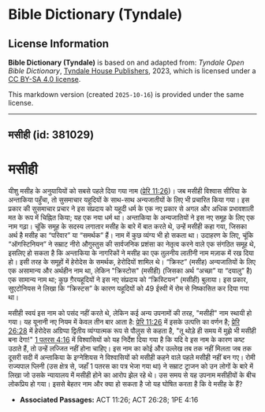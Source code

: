 # Bible Dictionary (Tyndale)

## License Information

**Bible Dictionary (Tyndale)** is based on and adapted from: _Tyndale Open Bible Dictionary_, [Tyndale House Publishers](https://tyndaleopenresources.com/), 2023, which is licensed under a [CC BY-SA 4.0 license](https://creativecommons.org/licenses/by-sa/4.0/legalcode.en).

This markdown version (created `2025-10-16`) is provided under the same license.



--------------------------------

## मसीही (id: 381029)

मसीही
=====

यीशु मसीह के अनुयायियों को सबसे पहले दिया गया नाम ([प्रेरि 11:26](https://ref.ly/Acts11:26))। जब मसीही विश्वास सीरिया के अन्ताकिया पहुँचा, तो सुसमाचार यहूदियों के साथ\-साथ अन्यजातीयों के लिए भी प्रचारित किया गया। इस प्रकार की सुसमाचार प्रचार ने इस संप्रदाय को यहूदी धर्म के एक नए प्रकार से अगल और अधिक प्रभावशाली मत के रूप में चिह्नित किया; यह एक नया धर्म था। अन्ताकिया के अन्यजातियों ने इस नए समूह के लिए एक नाम गढ़ा। चूंकि समूह के सदस्य लगातार मसीह के बारे में बात करते थे, उन्हें मसीही कहा गया, जिसका अर्थ है मसीह का “परिवार” या “समर्थक” हैं। नाम में कुछ व्यंग्य भी हो सकता था। उदाहरण के लिए, चूंकि “ऑगस्टिनियन” ने सम्राट नीरो औगुस्तुस की सार्वजनिक प्रशंसा का नेतृत्व करने वाले एक संगठित समूह थे, इसलिए हो सकता है कि अन्ताकिया के नागरिकों ने मसीह का एक तुलनीय लातीनी नाम मज़ाक में रख दिया हो। इसी तरह के समूहों में हेरोदेस के समर्थक, हेरोदियों शामिल थे। “क्रिस्ट” (मसीह) अन्यजातियों के लिए एक असामान्य और अर्थहीन नाम था, लेकिन "क्रिस्टोस" (मसीही) (जिसका अर्थ “अच्छा” या “दयालु” है) एक सामान्य नाम था; कुछ ग़ैरयहूदियों ने इस नए संप्रदाय को “क्रिस्टियन” (मसीही) बुलाया। इस प्रकार, सुएटोनियस ने लिखा कि “क्रिस्टस” के कारण यहूदियों को 49 ईस्वी में रोम से निष्कासित कर दिया गया था।

मसीही स्वयं इस नाम को पसंद नहीं करते थे, लेकिन कई अन्य उपनामों की तरह, "मसीही" नाम स्थायी हो गया। यह यूनानी नए नियम में केवल तीन बार आता है: [प्रेरि 11:26](https://ref.ly/Acts11:26) में इसके उत्पत्ति का वर्णन है; [प्रेरि 26:28](https://ref.ly/Acts26:28) में हेरोदेस अग्रिप्पा द्वितीय व्यंग्यात्मक रूप से पौलुस से कहता है, "तू थोड़े ही समय में मुझे भी मसीही बना देगा!" [1 पतरस 4:16](https://ref.ly/1Pet4:16) में विश्वासियों को यह निर्देश दिया गया है कि यदि वे इस नाम के कारण कष्ट उठाते हैं, तो उन्हें लज्जित नहीं होना चाहिए। इस नाम का कोई और उल्लेख तब तक नहीं मिलता जब तक दूसरी सदी में अन्ताकिया के इग्नेशियस ने विश्वासियों को मसीही कहने वाले पहले मसीही नहीं बन गए। रोमी राज्यपाल प्लिनी (उस क्षेत्र से, जहाँ 1 पतरस का पत्र भेजा गया था) ने सम्राट ट्राजन को उन लोगों के बारे में लिखा जो उसके न्यायालय में मसीही होने का आरोप झेल रहे थे। उस समय से यह उपनाम मसीहीयों के बीच लोकप्रिय हो गया। इससे बेहतर नाम और क्या हो सकता है जो यह घोषित करता है कि वे मसीह के हैं?

* **Associated Passages:** ACT 11:26; ACT 26:28; 1PE 4:16

